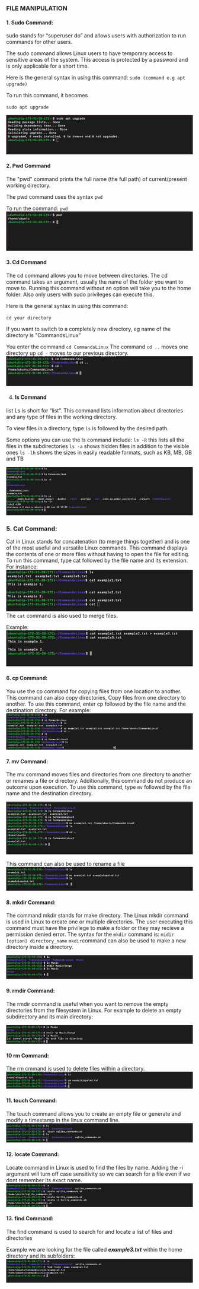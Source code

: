 ### FILE MANIPULATION

 ####  1.  Sudo Command: 
sudo stands for “superuser do” and allows users with authorization to run commands for other users.

The sudo command allows Linux users to have temporary access to sensitive areas of the system. This access is protected by a password and is only applicable for a short time. 

Here is the general syntax in using this command:
`sudo (command e.g apt upgrade)`

To run this command, it becomes

`sudo apt upgrade`

![](./images/01.%20sudo.png)


 #### 2.  Pwd Command

The "pwd" command prints the full name (the full path) of current/present working directory.

The pwd command uses the syntax 
`pwd`

To run the command:
`pwd`
![](./images/02.%20%20pwd.png)


 #### 3.  Cd Command


The cd command allows you to move between directories. The cd command takes an argument, usually the name of the folder you want to move to. Running this command without an option will take you to the home folder. Also only users with sudo privileges can execute this. 

Here is the general syntax in using this command:

`cd your directory`

If you want to switch to a completely new directory, eg  name of the directory is "CommandsLinux"

You enter the command 
`cd CommandsLinux`
The command `cd ..` moves one directory up
`cd -` moves to our previous directory.
![](./images/03.%20cd.png)

4. #### ls Command


list
Ls is short for “list”. This command lists information about directories and any type of files in the working directory.

To view files in a directory, type `ls` is followed by the desired path. 

Some options you can use the ls command include:
`ls -R` this lists all the files in the subdirectories
`ls -a` shows hidden files in addition to the visible ones
`ls -lh` shows the sizes in easily readable formats, such as KB, MB, GB and TB

![](./images/04.%20ls.png)

### 5. Cat Command: 

Cat in Linux stands for concatenation (to merge things together) and is one of the most useful and versatile Linux commands.  This command displays the contents of one or more files without having to open the file for editing.
To run this command, type cat followed by the file name and its extension. For instance:
![](./images/05.%20cat.png)
The  `cat` command is also used to merge files.

Example:
![](./images/05i.%20cat%20merge.png)

#### 6. cp Command:

You use the cp command for copying files from one location to another. This command can also copy directories, Copy files from one directory to another.
To use this command, enter cp followed by the file name and the destination directory. For example:
![](./images/06.%20%20cp%20.png)

#### 7. mv Command:
The mv command moves files and directories from one directory to another or renames a file or directory.
Additionally, this command do not produce an outcome upon execution.
To use this command, type `mv` followed by the file name and the destination directory. 

![](./images/07.%20mv%20.png)

This command can also be used to rename a file 
![](./images/07i.%20mv%20rename.png)

#### 8. mkdir Command:
The command mkdir stands for make directory.
The Linux mkdir command is used in Linux to create one or multiple  directories. The user executing this command must have the privilege to make a folder or they may recieve a  permission denied error.
The syntax for the `mkdir` command is:
`midir [option] directory_name`
`mkdir`command can also be used to make a  new directory inside a directory.

![](./images/08.%20mkdir.png)

#### 9. rmdir Command:

The rmdir command is useful when you want to remove the empty directories from the filesystem in Linux. 
For example to delete an empty subdirectory and its main directory:

![](./images/09.%20rmdir.png)

#### 10 rm Command:
The rm cmmand is used to delete files within a directory.
![](./images/10.%20rm.png)

#### 11. touch Command:
The touch command allows you to create an empty file or generate and modify a timestamp in the linux command line.
![](./images/11.%20touch%20.png)

#### 12. locate Command: 
Locate command in Linux is used to find the files by name. Adding the -i argument will turn off case sensitivity so we can search for a file even if we dont remember its exact name. 
![](./images/12.%20locate.png)

#### 13. find Command:
The find command is used to search for and locate a list of files and directories 

Example we are looking for the file called ***example3.txt*** within the home directory and its subfolders:
![](./images/13.%20find.png)






